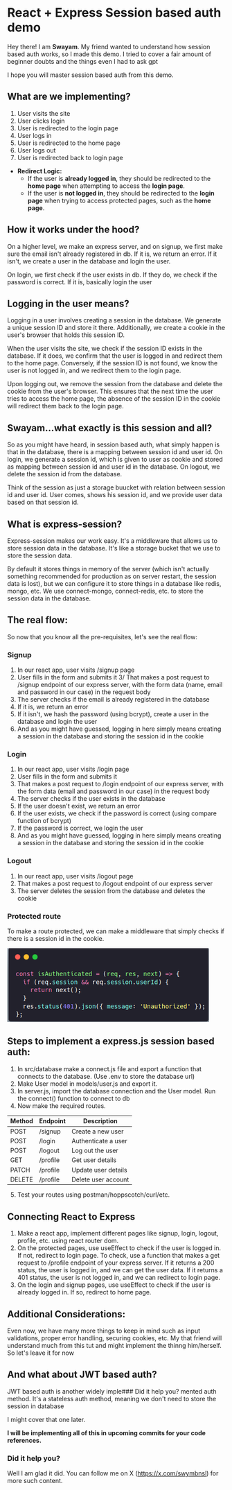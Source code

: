 # React + Express Session based auth demo

Hey there! I am **Swayam**. My friend wanted to understand how session based auth works, so I made this demo. I tried to cover a fair amount of beginner doubts and the things even I had to ask gpt

I hope you will master session based auth from this demo.

## What are we implementing?

1. User visits the site
2. User clicks login
3. User is redirected to the login page
4. User logs in
5. User is redirected to the home page
6. User logs out
7. User is redirected back to login page

- **Redirect Logic:**
  - If the user is **already logged in**, they should be redirected to the **home page** when attempting to access the **login page**.
  - If the user is **not logged in**, they should be redirected to the **login page** when trying to access protected pages, such as the **home page**.

## How it works under the hood?

On a higher level, we make an express server, and on signup, we first make sure the email isn't already registered in db. If it is, we return an error. If it isn't, we create a user in the database and login the user.

On login, we first check if the user exists in db. If they do, we check if the password is correct. If it is, basically login the user

## Logging in the user means?

Logging in a user involves creating a session in the database. We generate a unique session ID and store it there. Additionally, we create a cookie in the user's browser that holds this session ID.

When the user visits the site, we check if the session ID exists in the database. If it does, we confirm that the user is logged in and redirect them to the home page. Conversely, if the session ID is not found, we know the user is not logged in, and we redirect them to the login page.

Upon logging out, we remove the session from the database and delete the cookie from the user's browser. This ensures that the next time the user tries to access the home page, the absence of the session ID in the cookie will redirect them back to the login page.

## Swayam...what exactly is this session and all?

So as you might have heard, in session based auth, what simply happen is that in the database, there is a mapping between session id and user id. On login, we generate a session id, which is given to user as cookie and stored as mapping between session id and user id in the database. On logout, we delete the session id from the database.

Think of the session as just a storage buucket with relation between session id and user id. User comes, shows his session id, and we provide user data based on that session id.

## What is express-session?

Express-session makes our work easy. It's a middleware that allows us to store session data in the database. It's like a storage bucket that we use to store the session data.

By default it stores things in memory of the server (which isn't actually something recommended for production as on server restart, the session data is lost), but we can configure it to store things in a database like redis, mongo, etc. We use connect-mongo, connect-redis, etc. to store the session data in the database.

## The real flow:

So now that you know all the pre-requisites, let's see the real flow:

### Signup

1. In our react app, user visits /signup page
2. User fills in the form and submits it
   3/ That makes a post request to /signup endpoint of our express server, with the form data (name, email and password in our case) in the request body
3. The server checks if the email is already registered in the database
4. If it is, we return an error
5. If it isn't, we hash the password (using bcrypt), create a user in the database and login the user
6. And as you might have guessed, logging in here simply means creating a session in the database and storing the session id in the cookie

### Login

1. In our react app, user visits /login page
2. User fills in the form and submits it
3. That makes a post request to /login endpoint of our express server, with the form data (email and password in our case) in the request body
4. The server checks if the user exists in the database
5. If the user doesn't exist, we return an error
6. If the user exists, we check if the password is correct (using compare function of bcrypt)
7. If the password is correct, we login the user
8. And as you might have guessed, logging in here simply means creating a session in the database and storing the session id in the cookie

### Logout

1. In our react app, user visits /logout page
2. That makes a post request to /logout endpoint of our express server
3. The server deletes the session from the database and deletes the cookie

### Protected route

To make a route protected, we can make a middleware that simply checks if there is a session id in the cookie.

![alt text](image.png)

## Steps to implement a express.js session based auth:

1. In src/database make a connect.js file and export a function that connects to the database. (Use .env to store the database url)
2. Make User model in models/user.js and export it.
3. In server.js, import the database connection and the User model. Run the connect() function to connect to db
4. Now make the required routes.

| Method | Endpoint | Description         |
| ------ | -------- | ------------------- |
| POST   | /signup  | Create a new user   |
| POST   | /login   | Authenticate a user |
| POST   | /logout  | Log out the user    |
| GET    | /profile | Get user details    |
| PATCH  | /profile | Update user details |
| DELETE | /profile | Delete user account |

5. Test your routes using postman/hoppscotch/curl/etc.

## Connecting React to Express

1. Make a react app, implement different pages like signup, login, logout, profile, etc. using react router dom.
2. On the protected pages, use useEffect to check if the user is logged in. If not, redirect to login page. To check, use a function that makes a get request to /profile endpoint of your express server. If it returns a 200 status, the user is logged in, and we can get the user data. If it returns a 401 status, the user is not logged in, and we can redirect to login page.
3. On the login and signup pages, use useEffect to check if the user is already logged in. If so, redirect to home page.

## Additional Considerations:

Even now, we have many more things to keep in mind such as input validations, proper error handling, securing cookies, etc. My that friend will understand much from this tut and might implement the thinng him/herself. So let's leave it for now

## And what about JWT based auth?

JWT based auth is another widely imple### Did it help you?
mented auth method. It's a stateless auth method, meaning we don't need to store the session in database

I might cover that one later.

**I will be implementing all of this in upcoming commits for your code references.**

### Did it help you?

Well I am glad it did. You can follow me on X (https://x.com/swymbnsl) for more such content.
